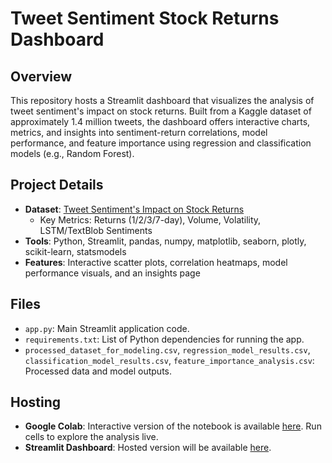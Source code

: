 # Tweet Sentiment Stock Returns Dashboard

## Overview
This repository hosts a Streamlit dashboard that visualizes the analysis of tweet sentiment's impact on stock returns. Built from a Kaggle dataset of approximately 1.4 million tweets, the dashboard offers interactive charts, metrics, and insights into sentiment-return correlations, model performance, and feature importance using regression and classification models (e.g., Random Forest).

## Project Details
- **Dataset**: [Tweet Sentiment's Impact on Stock Returns](https://www.kaggle.com/datasets/thedevastator/tweet-sentiment-s-impact-on-stock-returns)
  - Key Metrics: Returns (1/2/3/7-day), Volume, Volatility, LSTM/TextBlob Sentiments
- **Tools**: Python, Streamlit, pandas, numpy, matplotlib, seaborn, plotly, scikit-learn, statsmodels
- **Features**: Interactive scatter plots, correlation heatmaps, model performance visuals, and an insights page

## Files
- `app.py`: Main Streamlit application code.
- `requirements.txt`: List of Python dependencies for running the app.
- `processed_dataset_for_modeling.csv`, `regression_model_results.csv`, `classification_model_results.csv`, `feature_importance_analysis.csv`: Processed data and model outputs.

## Hosting
- **Google Colab**: Interactive version of the notebook is available [here](https://colab.research.google.com/drive/1YsgBPirhSuGO4mXYXK6x-2MtqZW7_T1Y#scrollTo=cbf17cb6-5f25-4bb7-bce4-866d28f4c662). Run cells to explore the analysis live.
- **Streamlit Dashboard**: Hosted version will be available [here](https://tweet-sentiment-impact-on-stock-returns-dashboard-7mbtw9qmw8xh.streamlit.app/).
